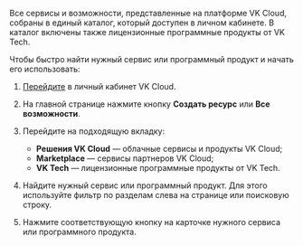 Все сервисы и возможности, представленные на платформе VK Cloud, собраны в единый каталог, который доступен в личном кабинете. В каталог включены также лицензионные программные продукты от VK Tech.

Чтобы быстро найти нужный сервис или программный продукт и начать его использовать:

1. [Перейдите](https://msk.cloud.vk.com/app/) в личный кабинет VK Cloud.
1. На главной странице нажмите кнопку **Создать ресурс** или **Все возможности**.
1. Перейдите на подходящую вкладку:

   - **Решения VK Cloud** — облачные сервисы и продукты VK Cloud;
   - **Marketplace** — сервисы партнеров VK Cloud;
   - **VK Tech** — лицензионные программные продукты от VK Tech.

1. Найдите нужный сервис или программный продукт. Для этого используйте фильтр по разделам слева на странице или поисковую строку.
1. Нажмите соответствующую кнопку на карточке нужного сервиса или программного продукта.
